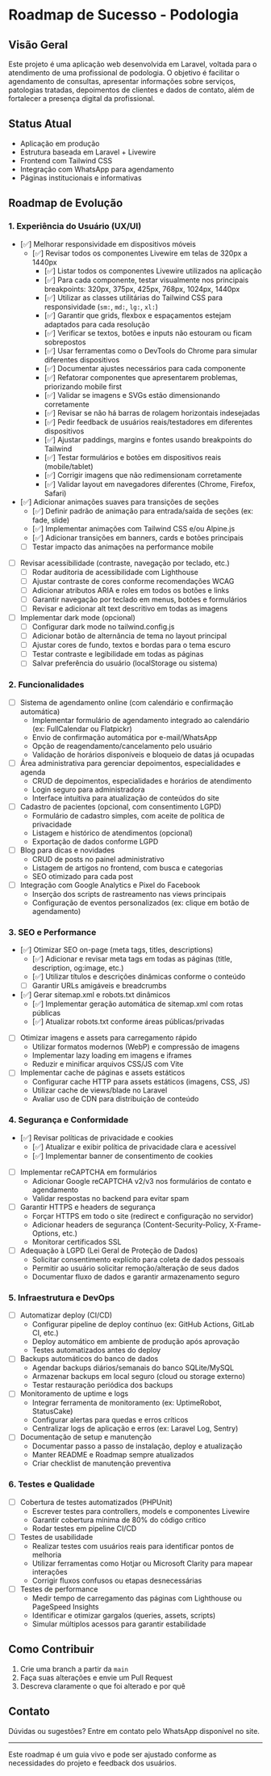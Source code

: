 # Roadmap de Sucesso - Podologia

## Visão Geral
Este projeto é uma aplicação web desenvolvida em Laravel, voltada para o atendimento de uma profissional de podologia. O objetivo é facilitar o agendamento de consultas, apresentar informações sobre serviços, patologias tratadas, depoimentos de clientes e dados de contato, além de fortalecer a presença digital da profissional.

## Status Atual
- Aplicação em produção
- Estrutura baseada em Laravel + Livewire
- Frontend com Tailwind CSS
- Integração com WhatsApp para agendamento
- Páginas institucionais e informativas

## Roadmap de Evolução

### 1. Experiência do Usuário (UX/UI)
- [✅] Melhorar responsividade em dispositivos móveis
  - [✅] Revisar todos os componentes Livewire em telas de 320px a 1440px
    - [✅] Listar todos os componentes Livewire utilizados na aplicação
    - [✅] Para cada componente, testar visualmente nos principais breakpoints: 320px, 375px, 425px, 768px, 1024px, 1440px
    - [✅] Utilizar as classes utilitárias do Tailwind CSS para responsividade (`sm:`, `md:`, `lg:`, `xl:`)
    - [✅] Garantir que grids, flexbox e espaçamentos estejam adaptados para cada resolução
    - [✅] Verificar se textos, botões e inputs não estouram ou ficam sobrepostos
    - [✅] Usar ferramentas como o DevTools do Chrome para simular diferentes dispositivos
    - [✅] Documentar ajustes necessários para cada componente
    - [✅] Refatorar componentes que apresentarem problemas, priorizando mobile first
    - [✅] Validar se imagens e SVGs estão dimensionando corretamente
    - [✅] Revisar se não há barras de rolagem horizontais indesejadas
    - [✅] Pedir feedback de usuários reais/testadores em diferentes dispositivos
    - [✅] Ajustar paddings, margins e fontes usando breakpoints do Tailwind
    - [✅] Testar formulários e botões em dispositivos reais (mobile/tablet)
    - [✅] Corrigir imagens que não redimensionam corretamente
    - [✅] Validar layout em navegadores diferentes (Chrome, Firefox, Safari)
- [✅] Adicionar animações suaves para transições de seções
  - [✅] Definir padrão de animação para entrada/saída de seções (ex: fade, slide)
  - [✅] Implementar animações com Tailwind CSS e/ou Alpine.js
  - [✅] Adicionar transições em banners, cards e botões principais
  - [ ] Testar impacto das animações na performance mobile
- [ ] Revisar acessibilidade (contraste, navegação por teclado, etc.)
  - [ ] Rodar auditoria de acessibilidade com Lighthouse
  - [ ] Ajustar contraste de cores conforme recomendações WCAG
  - [ ] Adicionar atributos ARIA e roles em todos os botões e links
  - [ ] Garantir navegação por teclado em menus, botões e formulários
  - [ ] Revisar e adicionar alt text descritivo em todas as imagens
- [ ] Implementar dark mode (opcional)
  - [ ] Configurar dark mode no tailwind.config.js
  - [ ] Adicionar botão de alternância de tema no layout principal
  - [ ] Ajustar cores de fundo, textos e bordas para o tema escuro
  - [ ] Testar contraste e legibilidade em todas as páginas
  - [ ] Salvar preferência do usuário (localStorage ou sistema)

### 2. Funcionalidades
- [ ] Sistema de agendamento online (com calendário e confirmação automática)
  - Implementar formulário de agendamento integrado ao calendário (ex: FullCalendar ou Flatpickr)
  - Envio de confirmação automática por e-mail/WhatsApp
  - Opção de reagendamento/cancelamento pelo usuário
  - Validação de horários disponíveis e bloqueio de datas já ocupadas
- [ ] Área administrativa para gerenciar depoimentos, especialidades e agenda
  - CRUD de depoimentos, especialidades e horários de atendimento
  - Login seguro para administradora
  - Interface intuitiva para atualização de conteúdos do site
- [ ] Cadastro de pacientes (opcional, com consentimento LGPD)
  - Formulário de cadastro simples, com aceite de política de privacidade
  - Listagem e histórico de atendimentos (opcional)
  - Exportação de dados conforme LGPD
- [ ] Blog para dicas e novidades
  - CRUD de posts no painel administrativo
  - Listagem de artigos no frontend, com busca e categorias
  - SEO otimizado para cada post
- [ ] Integração com Google Analytics e Pixel do Facebook
  - Inserção dos scripts de rastreamento nas views principais
  - Configuração de eventos personalizados (ex: clique em botão de agendamento)

### 3. SEO e Performance
- [✅] Otimizar SEO on-page (meta tags, titles, descriptions)
  - [✅] Adicionar e revisar meta tags em todas as páginas (title, description, og:image, etc.)
  - [✅] Utilizar títulos e descrições dinâmicas conforme o conteúdo
  - [ ] Garantir URLs amigáveis e breadcrumbs
- [✅] Gerar sitemap.xml e robots.txt dinâmicos
  - [✅] Implementar geração automática de sitemap.xml com rotas públicas
  - [✅] Atualizar robots.txt conforme áreas públicas/privadas
- [ ] Otimizar imagens e assets para carregamento rápido
  - Utilizar formatos modernos (WebP) e compressão de imagens
  - Implementar lazy loading em imagens e iframes
  - Reduzir e minificar arquivos CSS/JS com Vite
- [ ] Implementar cache de páginas e assets estáticos
  - Configurar cache HTTP para assets estáticos (imagens, CSS, JS)
  - Utilizar cache de views/blade no Laravel
  - Avaliar uso de CDN para distribuição de conteúdo

### 4. Segurança e Conformidade
- [✅] Revisar políticas de privacidade e cookies
  - [✅] Atualizar e exibir política de privacidade clara e acessível
  - [✅] Implementar banner de consentimento de cookies
- [ ] Implementar reCAPTCHA em formulários
  - Adicionar Google reCAPTCHA v2/v3 nos formulários de contato e agendamento
  - Validar respostas no backend para evitar spam
- [ ] Garantir HTTPS e headers de segurança
  - Forçar HTTPS em todo o site (redirect e configuração no servidor)
  - Adicionar headers de segurança (Content-Security-Policy, X-Frame-Options, etc.)
  - Monitorar certificados SSL
- [ ] Adequação à LGPD (Lei Geral de Proteção de Dados)
  - Solicitar consentimento explícito para coleta de dados pessoais
  - Permitir ao usuário solicitar remoção/alteração de seus dados
  - Documentar fluxo de dados e garantir armazenamento seguro

### 5. Infraestrutura e DevOps
- [ ] Automatizar deploy (CI/CD)
  - Configurar pipeline de deploy contínuo (ex: GitHub Actions, GitLab CI, etc.)
  - Deploy automático em ambiente de produção após aprovação
  - Testes automatizados antes do deploy
- [ ] Backups automáticos do banco de dados
  - Agendar backups diários/semanais do banco SQLite/MySQL
  - Armazenar backups em local seguro (cloud ou storage externo)
  - Testar restauração periódica dos backups
- [ ] Monitoramento de uptime e logs
  - Integrar ferramenta de monitoramento (ex: UptimeRobot, StatusCake)
  - Configurar alertas para quedas e erros críticos
  - Centralizar logs de aplicação e erros (ex: Laravel Log, Sentry)
- [ ] Documentação de setup e manutenção
  - Documentar passo a passo de instalação, deploy e atualização
  - Manter README e Roadmap sempre atualizados
  - Criar checklist de manutenção preventiva

### 6. Testes e Qualidade
- [ ] Cobertura de testes automatizados (PHPUnit)
  - Escrever testes para controllers, models e componentes Livewire
  - Garantir cobertura mínima de 80% do código crítico
  - Rodar testes em pipeline CI/CD
- [ ] Testes de usabilidade
  - Realizar testes com usuários reais para identificar pontos de melhoria
  - Utilizar ferramentas como Hotjar ou Microsoft Clarity para mapear interações
  - Corrigir fluxos confusos ou etapas desnecessárias
- [ ] Testes de performance
  - Medir tempo de carregamento das páginas com Lighthouse ou PageSpeed Insights
  - Identificar e otimizar gargalos (queries, assets, scripts)
  - Simular múltiplos acessos para garantir estabilidade

## Como Contribuir
1. Crie uma branch a partir da `main`
2. Faça suas alterações e envie um Pull Request
3. Descreva claramente o que foi alterado e por quê

## Contato
Dúvidas ou sugestões? Entre em contato pelo WhatsApp disponível no site.

---

Este roadmap é um guia vivo e pode ser ajustado conforme as necessidades do projeto e feedback dos usuários.
